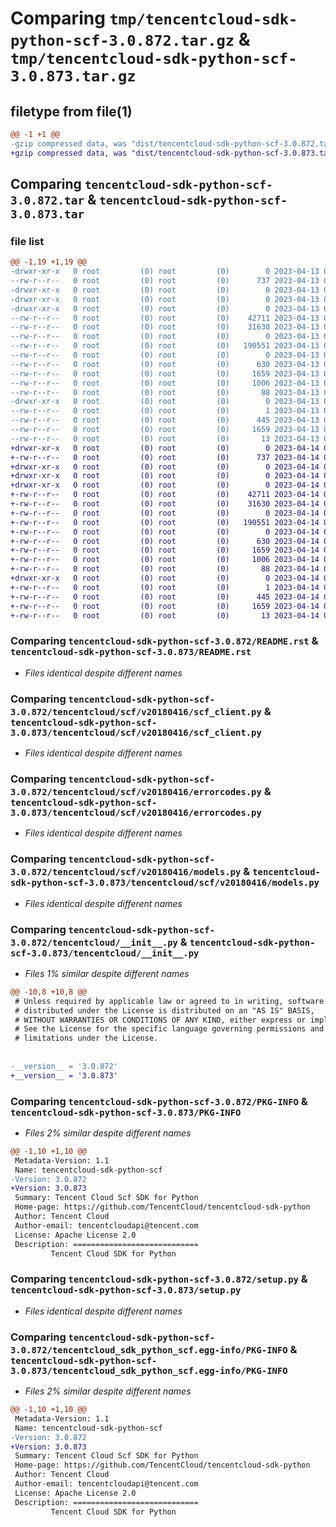 # Comparing `tmp/tencentcloud-sdk-python-scf-3.0.872.tar.gz` & `tmp/tencentcloud-sdk-python-scf-3.0.873.tar.gz`

## filetype from file(1)

```diff
@@ -1 +1 @@
-gzip compressed data, was "dist/tencentcloud-sdk-python-scf-3.0.872.tar", last modified: Thu Apr 13 00:54:46 2023, max compression
+gzip compressed data, was "dist/tencentcloud-sdk-python-scf-3.0.873.tar", last modified: Fri Apr 14 00:50:39 2023, max compression
```

## Comparing `tencentcloud-sdk-python-scf-3.0.872.tar` & `tencentcloud-sdk-python-scf-3.0.873.tar`

### file list

```diff
@@ -1,19 +1,19 @@
-drwxr-xr-x   0 root         (0) root         (0)        0 2023-04-13 00:54:46.000000 tencentcloud-sdk-python-scf-3.0.872/
--rw-r--r--   0 root         (0) root         (0)      737 2023-04-13 00:54:46.000000 tencentcloud-sdk-python-scf-3.0.872/README.rst
-drwxr-xr-x   0 root         (0) root         (0)        0 2023-04-13 00:54:46.000000 tencentcloud-sdk-python-scf-3.0.872/tencentcloud/
-drwxr-xr-x   0 root         (0) root         (0)        0 2023-04-13 00:54:46.000000 tencentcloud-sdk-python-scf-3.0.872/tencentcloud/scf/
-drwxr-xr-x   0 root         (0) root         (0)        0 2023-04-13 00:54:46.000000 tencentcloud-sdk-python-scf-3.0.872/tencentcloud/scf/v20180416/
--rw-r--r--   0 root         (0) root         (0)    42711 2023-04-13 00:54:46.000000 tencentcloud-sdk-python-scf-3.0.872/tencentcloud/scf/v20180416/scf_client.py
--rw-r--r--   0 root         (0) root         (0)    31630 2023-04-13 00:54:46.000000 tencentcloud-sdk-python-scf-3.0.872/tencentcloud/scf/v20180416/errorcodes.py
--rw-r--r--   0 root         (0) root         (0)        0 2023-04-13 00:54:46.000000 tencentcloud-sdk-python-scf-3.0.872/tencentcloud/scf/v20180416/__init__.py
--rw-r--r--   0 root         (0) root         (0)   190551 2023-04-13 00:54:46.000000 tencentcloud-sdk-python-scf-3.0.872/tencentcloud/scf/v20180416/models.py
--rw-r--r--   0 root         (0) root         (0)        0 2023-04-13 00:54:46.000000 tencentcloud-sdk-python-scf-3.0.872/tencentcloud/scf/__init__.py
--rw-r--r--   0 root         (0) root         (0)      630 2023-04-13 00:54:46.000000 tencentcloud-sdk-python-scf-3.0.872/tencentcloud/__init__.py
--rw-r--r--   0 root         (0) root         (0)     1659 2023-04-13 00:54:46.000000 tencentcloud-sdk-python-scf-3.0.872/PKG-INFO
--rw-r--r--   0 root         (0) root         (0)     1006 2023-04-13 00:54:46.000000 tencentcloud-sdk-python-scf-3.0.872/setup.py
--rw-r--r--   0 root         (0) root         (0)       88 2023-04-13 00:54:46.000000 tencentcloud-sdk-python-scf-3.0.872/setup.cfg
-drwxr-xr-x   0 root         (0) root         (0)        0 2023-04-13 00:54:46.000000 tencentcloud-sdk-python-scf-3.0.872/tencentcloud_sdk_python_scf.egg-info/
--rw-r--r--   0 root         (0) root         (0)        1 2023-04-13 00:54:46.000000 tencentcloud-sdk-python-scf-3.0.872/tencentcloud_sdk_python_scf.egg-info/dependency_links.txt
--rw-r--r--   0 root         (0) root         (0)      445 2023-04-13 00:54:46.000000 tencentcloud-sdk-python-scf-3.0.872/tencentcloud_sdk_python_scf.egg-info/SOURCES.txt
--rw-r--r--   0 root         (0) root         (0)     1659 2023-04-13 00:54:46.000000 tencentcloud-sdk-python-scf-3.0.872/tencentcloud_sdk_python_scf.egg-info/PKG-INFO
--rw-r--r--   0 root         (0) root         (0)       13 2023-04-13 00:54:46.000000 tencentcloud-sdk-python-scf-3.0.872/tencentcloud_sdk_python_scf.egg-info/top_level.txt
+drwxr-xr-x   0 root         (0) root         (0)        0 2023-04-14 00:50:39.000000 tencentcloud-sdk-python-scf-3.0.873/
+-rw-r--r--   0 root         (0) root         (0)      737 2023-04-14 00:50:38.000000 tencentcloud-sdk-python-scf-3.0.873/README.rst
+drwxr-xr-x   0 root         (0) root         (0)        0 2023-04-14 00:50:39.000000 tencentcloud-sdk-python-scf-3.0.873/tencentcloud/
+drwxr-xr-x   0 root         (0) root         (0)        0 2023-04-14 00:50:39.000000 tencentcloud-sdk-python-scf-3.0.873/tencentcloud/scf/
+drwxr-xr-x   0 root         (0) root         (0)        0 2023-04-14 00:50:39.000000 tencentcloud-sdk-python-scf-3.0.873/tencentcloud/scf/v20180416/
+-rw-r--r--   0 root         (0) root         (0)    42711 2023-04-14 00:50:38.000000 tencentcloud-sdk-python-scf-3.0.873/tencentcloud/scf/v20180416/scf_client.py
+-rw-r--r--   0 root         (0) root         (0)    31630 2023-04-14 00:50:38.000000 tencentcloud-sdk-python-scf-3.0.873/tencentcloud/scf/v20180416/errorcodes.py
+-rw-r--r--   0 root         (0) root         (0)        0 2023-04-14 00:50:38.000000 tencentcloud-sdk-python-scf-3.0.873/tencentcloud/scf/v20180416/__init__.py
+-rw-r--r--   0 root         (0) root         (0)   190551 2023-04-14 00:50:38.000000 tencentcloud-sdk-python-scf-3.0.873/tencentcloud/scf/v20180416/models.py
+-rw-r--r--   0 root         (0) root         (0)        0 2023-04-14 00:50:38.000000 tencentcloud-sdk-python-scf-3.0.873/tencentcloud/scf/__init__.py
+-rw-r--r--   0 root         (0) root         (0)      630 2023-04-14 00:50:38.000000 tencentcloud-sdk-python-scf-3.0.873/tencentcloud/__init__.py
+-rw-r--r--   0 root         (0) root         (0)     1659 2023-04-14 00:50:39.000000 tencentcloud-sdk-python-scf-3.0.873/PKG-INFO
+-rw-r--r--   0 root         (0) root         (0)     1006 2023-04-14 00:50:38.000000 tencentcloud-sdk-python-scf-3.0.873/setup.py
+-rw-r--r--   0 root         (0) root         (0)       88 2023-04-14 00:50:39.000000 tencentcloud-sdk-python-scf-3.0.873/setup.cfg
+drwxr-xr-x   0 root         (0) root         (0)        0 2023-04-14 00:50:39.000000 tencentcloud-sdk-python-scf-3.0.873/tencentcloud_sdk_python_scf.egg-info/
+-rw-r--r--   0 root         (0) root         (0)        1 2023-04-14 00:50:39.000000 tencentcloud-sdk-python-scf-3.0.873/tencentcloud_sdk_python_scf.egg-info/dependency_links.txt
+-rw-r--r--   0 root         (0) root         (0)      445 2023-04-14 00:50:39.000000 tencentcloud-sdk-python-scf-3.0.873/tencentcloud_sdk_python_scf.egg-info/SOURCES.txt
+-rw-r--r--   0 root         (0) root         (0)     1659 2023-04-14 00:50:39.000000 tencentcloud-sdk-python-scf-3.0.873/tencentcloud_sdk_python_scf.egg-info/PKG-INFO
+-rw-r--r--   0 root         (0) root         (0)       13 2023-04-14 00:50:39.000000 tencentcloud-sdk-python-scf-3.0.873/tencentcloud_sdk_python_scf.egg-info/top_level.txt
```

### Comparing `tencentcloud-sdk-python-scf-3.0.872/README.rst` & `tencentcloud-sdk-python-scf-3.0.873/README.rst`

 * *Files identical despite different names*

### Comparing `tencentcloud-sdk-python-scf-3.0.872/tencentcloud/scf/v20180416/scf_client.py` & `tencentcloud-sdk-python-scf-3.0.873/tencentcloud/scf/v20180416/scf_client.py`

 * *Files identical despite different names*

### Comparing `tencentcloud-sdk-python-scf-3.0.872/tencentcloud/scf/v20180416/errorcodes.py` & `tencentcloud-sdk-python-scf-3.0.873/tencentcloud/scf/v20180416/errorcodes.py`

 * *Files identical despite different names*

### Comparing `tencentcloud-sdk-python-scf-3.0.872/tencentcloud/scf/v20180416/models.py` & `tencentcloud-sdk-python-scf-3.0.873/tencentcloud/scf/v20180416/models.py`

 * *Files identical despite different names*

### Comparing `tencentcloud-sdk-python-scf-3.0.872/tencentcloud/__init__.py` & `tencentcloud-sdk-python-scf-3.0.873/tencentcloud/__init__.py`

 * *Files 1% similar despite different names*

```diff
@@ -10,8 +10,8 @@
 # Unless required by applicable law or agreed to in writing, software
 # distributed under the License is distributed on an "AS IS" BASIS,
 # WITHOUT WARRANTIES OR CONDITIONS OF ANY KIND, either express or implied.
 # See the License for the specific language governing permissions and
 # limitations under the License.
 
 
-__version__ = '3.0.872'
+__version__ = '3.0.873'
```

### Comparing `tencentcloud-sdk-python-scf-3.0.872/PKG-INFO` & `tencentcloud-sdk-python-scf-3.0.873/PKG-INFO`

 * *Files 2% similar despite different names*

```diff
@@ -1,10 +1,10 @@
 Metadata-Version: 1.1
 Name: tencentcloud-sdk-python-scf
-Version: 3.0.872
+Version: 3.0.873
 Summary: Tencent Cloud Scf SDK for Python
 Home-page: https://github.com/TencentCloud/tencentcloud-sdk-python
 Author: Tencent Cloud
 Author-email: tencentcloudapi@tencent.com
 License: Apache License 2.0
 Description: ============================
         Tencent Cloud SDK for Python
```

### Comparing `tencentcloud-sdk-python-scf-3.0.872/setup.py` & `tencentcloud-sdk-python-scf-3.0.873/setup.py`

 * *Files identical despite different names*

### Comparing `tencentcloud-sdk-python-scf-3.0.872/tencentcloud_sdk_python_scf.egg-info/PKG-INFO` & `tencentcloud-sdk-python-scf-3.0.873/tencentcloud_sdk_python_scf.egg-info/PKG-INFO`

 * *Files 2% similar despite different names*

```diff
@@ -1,10 +1,10 @@
 Metadata-Version: 1.1
 Name: tencentcloud-sdk-python-scf
-Version: 3.0.872
+Version: 3.0.873
 Summary: Tencent Cloud Scf SDK for Python
 Home-page: https://github.com/TencentCloud/tencentcloud-sdk-python
 Author: Tencent Cloud
 Author-email: tencentcloudapi@tencent.com
 License: Apache License 2.0
 Description: ============================
         Tencent Cloud SDK for Python
```


